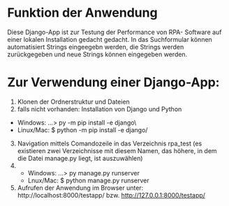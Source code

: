 # Funktion der Anwendung
Diese Django-App ist zur Testung der Performance von RPA- Software auf einer lokalen Installation gedacht gedacht.
In das Suchformular können automatisiert Strings eingeegebn werden, die Strings werden zurückgegeben und neue Strings können eingegeben werden.

# Zur Verwendung einer Django-App: 
1. Klonen der Ordnerstruktur und Dateien
2. falls nicht vorhanden: Installation von Django und Python
 * Windows: ...\> py -m pip install -e django\
 * Linux/Mac: $ python -m pip install -e django/
3. Navigation mittels Comandozeile in das Verzeichnis rpa_test (es existieren zwei Verzeichnisse mit diesem Namen, das höhere, in dem die Datei manage.py liegt, ist auszuwählen)
4.  * Windows: ...\> py manage.py runserver
    * Lnux/Mac: $ python manage.py runserver
5. Aufrufen der Anwendung im Browser unter:
http://localhost:8000/testapp/
bzw.
http://127.0.0.1:8000/testapp/

